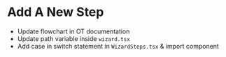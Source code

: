# Add A New Step
* Update flowchart in OT documentation
* Update path variable inside `wizard.tsx`
* Add case in switch statement in `WizardSteps.tsx` & import component